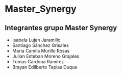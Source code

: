 # Master_Synergy

## Integrantes grupo Master Synergy

- Isabela Lujan Jaramillo
- Santiago Sánchez Grisales
- Maria Camila Murillo Rosas
- Julian Esteban Moreno Grajales
- Tomas Cardona Ramirez
- Brayan Edilberto Tapias Duque


